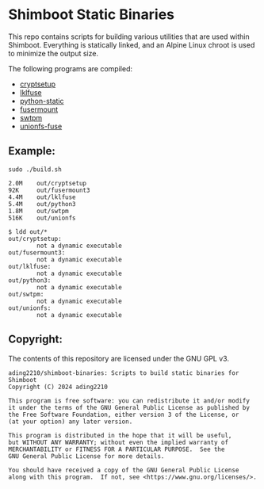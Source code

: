 # Shimboot Static Binaries

This repo contains scripts for building various utilities that are used within Shimboot. Everything is statically linked, and an Alpine Linux chroot is used to minimize the output size.

The following programs are compiled:
- [cryptsetup](https://gitlab.com/cryptsetup/cryptsetup)
- [lklfuse](https://github.com/libos-nuse/lkl-linux/blob/master/tools/lkl/lklfuse.c)
- [python-static](https://github.com/ading2210/python-static)
- [fusermount](https://github.com/libfuse/libfuse)
- [swtpm](https://github.com/stefanberger/swtpm)
- [unionfs-fuse](https://github.com/rpodgorny/unionfs-fuse)

## Example:
```
sudo ./build.sh
```

```
2.0M    out/cryptsetup
92K     out/fusermount3
4.4M    out/lklfuse
5.4M    out/python3
1.8M    out/swtpm
516K    out/unionfs
```

```
$ ldd out/*
out/cryptsetup:
        not a dynamic executable
out/fusermount3:
        not a dynamic executable
out/lklfuse:
        not a dynamic executable
out/python3:
        not a dynamic executable
out/swtpm:
        not a dynamic executable
out/unionfs:
        not a dynamic executable
```

## Copyright:
The contents of this repository are licensed under the GNU GPL v3.

```
ading2210/shimboot-binaries: Scripts to build static binaries for Shimboot
Copyright (C) 2024 ading2210

This program is free software: you can redistribute it and/or modify
it under the terms of the GNU General Public License as published by
the Free Software Foundation, either version 3 of the License, or
(at your option) any later version.

This program is distributed in the hope that it will be useful,
but WITHOUT ANY WARRANTY; without even the implied warranty of
MERCHANTABILITY or FITNESS FOR A PARTICULAR PURPOSE.  See the
GNU General Public License for more details.

You should have received a copy of the GNU General Public License
along with this program.  If not, see <https://www.gnu.org/licenses/>.
```